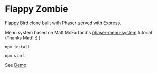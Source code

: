# Flappy Zombie

Flappy Bird clone built with Phaser served with Express.

Menu system based on Matt McFarland's [phaser-menu-system](https://github.com/MattMcFarland/phaser-menu-system) tutorial (Thanks Matt! :) )

`npm install`

`npm start`

See [Demo](https://flappy-zombie.now.sh)
